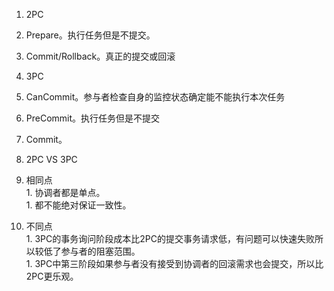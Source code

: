 1. 2PC      
  1. Prepare。执行任务但是不提交。      
  1. Commit/Rollback。真正的提交或回滚    

1. 3PC        
  1. CanCommit。参与者检查自身的监控状态确定能不能执行本次任务       
  2. PreCommit。执行任务但是不提交      
  1. Commit。     

1. 2PC VS 3PC        
  1. 相同点      
    1. 协调者都是单点。        
    1. 都不能绝对保证一致性。         
  2. 不同点         
    1. 3PC的事务询问阶段成本比2PC的提交事务请求低，有问题可以快速失败所以较低了参与者的阻塞范围。       
    1. 3PC中第三阶段如果参与者没有接受到协调者的回滚需求也会提交，所以比2PC更乐观。       
  
